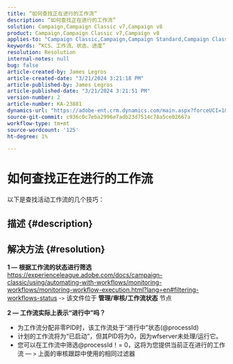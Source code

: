 ```yaml
---
title: “如何查找正在进行的工作流”
description: “如何查找正在进行的工作流”
solution: Campaign,Campaign Classic v7,Campaign v8
product: Campaign,Campaign Classic v7,Campaign v8
applies-to: "Campaign Classic,Campaign,Campaign Standard,Campaign Classic v7,Campaign v8"
keywords: “KCS、工作流、状态、进度”
resolution: Resolution
internal-notes: null
bug: false
article-created-by: James Legros
article-created-date: "3/21/2024 3:21:18 PM"
article-published-by: James Legros
article-published-date: "3/21/2024 3:21:51 PM"
version-number: 2
article-number: KA-23881
dynamics-url: "https://adobe-ent.crm.dynamics.com/main.aspx?forceUCI=1&pagetype=entityrecord&etn=knowledgearticle&id=1b39a7a7-96e7-ee11-904d-6045bd006704"
source-git-commit: c936c0c7eba2996e7adb23d7514c78a5ce02667a
workflow-type: tm+mt
source-wordcount: '125'
ht-degree: 1%

---
```


# 如何查找正在进行的工作流




以下是查找活动工作流的几个技巧：

## 描述 {#description}





## 解决方法 {#resolution}


<b>1 — 根据工作流的状态进行筛选</b>
https://experienceleague.adobe.com/docs/campaign-classic/using/automating-with-workflows/monitoring-workflows/monitoring-workflow-execution.html?lang=en#filtering-workflows-status -`>`  该文件位于 <b>管理/审核/工作流状态</b> 节点

<b>2 — 工作流实际上表示“进行中”吗？</b>
- 为工作流分配非零PID时，该工作流处于“进行中”状态(@processId)
- 计划的工作流将为“已启动”，但其PID将为0，因为wfserver未处理/运行它。
- 您可以在工作流中筛选@processId！= 0，这将为您提供当前正在进行的工作流 — `>`  上面的审核跟踪中使用的相同过滤器
